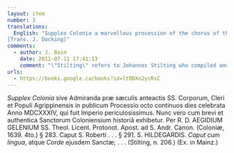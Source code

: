 ```yaml
---
layout: item
number: 3
translations:
  English: "Supplex Colonia a marvellous procession of the chorus of the saints celebrated for eight days in succession in the year 1634, being of the greatest danger to the Empire. Now exhibited along with a brief and authentic history of the Saints of Cologne. By R. D. Aegidium...(at Cologne, 1639, 4to) para. 283. Head of St. Rupert... para. 291. St. Hildegard. Head with tongue, and the same Saint's heart... (Copy in Mainz)
[Trans. J. Docking]"
comments:
  - author: J. Bain
    date: 2011-07-11 17:41:13
    comment: "\"Stilting\" refers to Johannes Stilting who compiled and commented on documents pertaining to Hildegard's life, published in <em>Acta Sanctorum</em> Vol. 44 (Antwerp: 1755). When von der Linde says \"Stilting, no.206\" he is referring to a paragraph number in the first large section devoted to Hildegard in the <em>Acta Sanctorum</em> (pp.629-679)."
urls:
  - https://books.google.ca/books?id=ltRDXn2ycRsC
---
```


<em>Supplex Colonia</em> sive Admiranda præ sæculis anteactis SS. Corporum, Cleri et Populi Agrippinensis in publicum Processio octo continuos dies celebrata Anno MDCXXXIV, qui fuit Imperio periculosissimus. Nunc vero cum brevi et authentica Sanctorum Coloniensium historiâ exhibetur. Per R. D. AEGIDIUM GELENIUM SS. Theol. Licent. Protonot. Apost. ad S. Andr. Canon. (Coloniæ, 1639. 4to.) § 283. Caput S. Roberti . . . § 291. S. HILDEGARDIS. <em>Caput</em> cum <em>lingua</em>, atque <em>Corde</em> ejusdem Sanctæ; . . . (Stilting, n. 206.) (Ex. in Mainz.)
